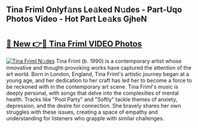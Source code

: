 ## Tina Friml Onlyf𝚊ns Le𝚊ked N𝚞des - Part-Uqo Photos Video - Hot Part Le𝚊ks GjheN

# <h2><a href="http://ab67265.deff.icu/?id=Tina+Friml">🔗 New 👉🔴 Tina Friml VIDEO Photos</a></h2>

[![Tina Friml N𝚞des](https://i.imgur.com/rIISA9y.gif)](http://ab67265.deff.icu/?id=Tina+Friml)
Tina Friml (b. 1990) is a contemporary artist whose innovative and thought-provoking works have captured the attention of the art world. Born in London, England, Tina Friml's artistic journey began at a young age, and her dedication to her craft has led her to become a force to be reckoned with in the contemporary art scene. Tina Friml's music is deeply personal, with songs that delve into the complexities of mental health. Tracks like "Pool Party" and "Softly" tackle themes of anxiety, depression, and the desire for connection. She bravely shares her own struggles with these issues, creating a space of empathy and understanding for listeners who grapple with similar challenges.

